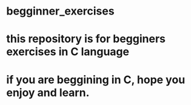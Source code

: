 # begginner_exercises

# this repository is for begginers exercises in C language
# if you are beggining in C, hope you enjoy and learn.
